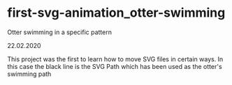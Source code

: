 # first-svg-animation_otter-swimming
Otter swimming in a specific pattern

22.02.2020

This project was the first to learn how to move SVG files in certain ways.
In this case the black line is the SVG Path which has been used as the otter's swimming path
